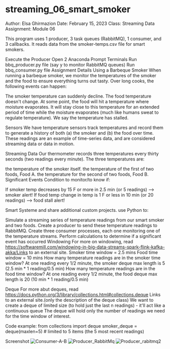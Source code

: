 # streaming_06_smart_smoker

Author: Elsa Ghirmazion
Date: February 15, 2023 Class: Streaming Data Assignment: Module 06

This program uses 1 producer, 3 task queues (RabbitMQ), 1 consumer, and 3 callbacks. It reads data from the smoker-temps.csv file for smart smokers.


Execute the Producer
Open 2 Anaconda Prompt Terminals
Run bbq_producer.py file (say y to monitor RabbitMQ queues)
Run bbq_consumer.py file
Assignment Details
Using a Barbeque Smoker
When running a barbeque smoker, we monitor the temperatures of the smoker and the food to ensure everything turns out tasty. Over long cooks, the following events can happen:

The smoker temperature can suddenly decline.
The food temperature doesn't change. At some point, the food will hit a temperature where moisture evaporates. It will stay close to this temperature for an extended period of time while the moisture evaporates (much like humans sweat to regulate temperature). We say the temperature has stalled.

Sensors
We have temperature sensors track temperatures and record them to generate a history of both (a) the smoker and (b) the food over time. These readings are an example of time-series data, and are considered streaming data or data in motion.

Streaming Data
Our thermometer records three temperatures every thirty seconds (two readings every minute). The three temperatures are:

the temperature of the smoker itself.
the temperature of the first of two foods, Food A.
the temperature for the second of two foods, Food B.
Significant Events
Condition to monitor/to know if:

If smoker temp decreases by 15 F or more in 2.5 min (or 5 readings) --> smoker alert! If food temp change in temp is 1 F or less in 10 min (or 20 readings) --> food stall alert!

Smart Systeme and share additional custom projects.
use Python to:

Simulate a streaming series of temperature readings from our smart smoker and two foods. Create a producer to send these temperature readings to RabbitMQ. Create three consumer processes, each one monitoring one of the temperature streams. Perform calculations to determine if a significant event has occurred
Windowing
For more on windowing, read https://softwaremill.com/windowing-in-big-data-streams-spark-flink-kafka-akka/Links to an external site. Smoker time window = 2.5 mins Food time window = 10 mins How many temperature readings are in the smoker time window? At one reading every 1/2 minute, the smoker deque max length is 5 (2.5 min * 1 reading/0.5 min) How many temperature readings are in the food time window? At one reading every 1/2 minute, the food deque max length is 20 (10 min * 1 reading/0.5 min)

Deque
For more abut deques, read https://docs.python.org/3/library/collections.html#collections.deque Links to an external site.(only the description of the deque class) We want to create a deque of limited size (to hold just the last n readings) - it'll act like a continuous queue The deque will hold only the number of readings we need for the time window of interest.

Code example: from collections import deque smoker_deque = deque(maxlen=5) # limited to 5 items (the 5 most recent readings)

Screenshot
![Consumer-A-B](https://user-images.githubusercontent.com/105325747/219844873-0d2890fa-58ee-4ad2-804b-ed07cd703b97.png)
![Producer_RabbitMq](https://user-images.githubusercontent.com/105325747/220522544-a54a8dda-16b2-496f-bd5b-d09814262fae.png)
![Producer_rabitmq2](https://user-images.githubusercontent.com/105325747/220522864-58923d57-08c2-44c0-8554-2aa54b3930e1.png)





